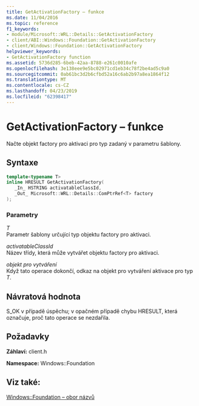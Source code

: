 ```yaml
---
title: GetActivationFactory – funkce
ms.date: 11/04/2016
ms.topic: reference
f1_keywords:
- module/Microsoft::WRL::Details::GetActivationFactory
- client/ABI::Windows::Foundation::GetActivationFactory
- client/Windows::Foundation::GetActivationFactory
helpviewer_keywords:
- GetActivationFactory function
ms.assetid: 5736d285-6beb-42aa-8788-e261c0010afe
ms.openlocfilehash: 3e138eee9e5bc02971cd1eb34c78f2be4ad5c9a0
ms.sourcegitcommit: 0ab61bc3d2b6cfbd52a16c6ab2b97a8ea1864f12
ms.translationtype: MT
ms.contentlocale: cs-CZ
ms.lasthandoff: 04/23/2019
ms.locfileid: "62398417"
---
```

# <a name="getactivationfactory-function"></a>GetActivationFactory – funkce

Načte objekt factory pro aktivaci pro typ zadaný v parametru šablony.

## <a name="syntax"></a>Syntaxe

```cpp
template<typename T>
inline HRESULT GetActivationFactory(
   _In_ HSTRING activatableClassId,
   _Out_ Microsoft::WRL::Details::ComPtrRef<T> factory
);
```

### <a name="parameters"></a>Parametry

*T*<br/>
Parametr šablony určující typ objektu factory pro aktivaci.

*activatableClassId*<br/>
Název třídy, která může vytvářet objektu factory pro aktivaci.

*objekt pro vytváření*<br/>
Když tato operace dokončí, odkaz na objekt pro vytváření aktivace pro typ *T*.

## <a name="return-value"></a>Návratová hodnota

S_OK v případě úspěchu; v opačném případě chybu HRESULT, která označuje, proč tato operace se nezdařila.

## <a name="requirements"></a>Požadavky

**Záhlaví:** client.h

**Namespace:** Windows::Foundation

## <a name="see-also"></a>Viz také:

[Windows::Foundation – obor názvů](windows-foundation-namespace.md)